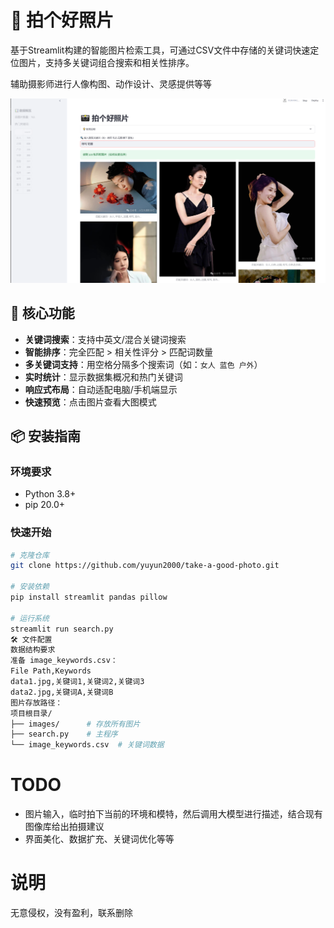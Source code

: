 # 📸 拍个好照片

基于Streamlit构建的智能图片检索工具，可通过CSV文件中存储的关键词快速定位图片，支持多关键词组合搜索和相关性排序。

辅助摄影师进行人像构图、动作设计、灵感提供等等


![Demo Screenshot](./assets/demo.png)

## 🚀 核心功能

- **关键词搜索**：支持中英文/混合关键词搜索
- **智能排序**：完全匹配 > 相关性评分 > 匹配词数量
- **多关键词支持**：用空格分隔多个搜索词（如：`女人 蓝色 户外`）
- **实时统计**：显示数据集概况和热门关键词
- **响应式布局**：自动适配电脑/手机端显示
- **快速预览**：点击图片查看大图模式

## 📦 安装指南

### 环境要求
- Python 3.8+
- pip 20.0+

### 快速开始
```bash
# 克隆仓库
git clone https://github.com/yuyun2000/take-a-good-photo.git

# 安装依赖
pip install streamlit pandas pillow

# 运行系统
streamlit run search.py
🛠 文件配置
数据结构要求
准备 image_keywords.csv：
File Path,Keywords
data1.jpg,关键词1,关键词2,关键词3
data2.jpg,关键词A,关键词B
图片存放路径：
项目根目录/
├── images/      # 存放所有图片
├── search.py    # 主程序
└── image_keywords.csv  # 关键词数据
```
# TODO
- 图片输入，临时拍下当前的环境和模特，然后调用大模型进行描述，结合现有图像库给出拍摄建议
- 界面美化、数据扩充、关键词优化等等
# 说明
无意侵权，没有盈利，联系删除
